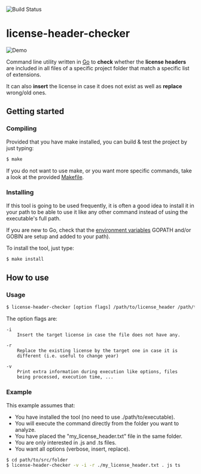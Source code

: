 ![Build Status](https://github.com/lsm-dev/license-header-checker/workflows/Go/badge.svg)

# license-header-checker

![Demo](demo/demo.gif)

Command line utility written in [Go](https://golang.org) to **check** whether the **license headers** are included in all files of a specific project folder that match a specific list of extensions.

It can also **insert** the license in case it does not exist as well as **replace** wrong/old ones.

## Getting started

### Compiling

Provided that you have make installed, you can build & test the project by just typing:
```bash
$ make
```
If you do not want to use make, or you want more specific commands, take a look at the provided [Makefile](https://github.com/lsm-dev/license-header-checker/blob/master/Makefile).

### Installing

If this tool is going to be used frequently, it is often a good idea to install it in your path to be able to use it like any other command instead of using the executable's full path.

If you are new to Go, check that the [environment variables](https://golang.org/cmd/go/#hdr-Environment_variables) GOPATH and/or GOBIN are setup and added to your path).

To install the tool, just type:

```bash
$ make install
```

## How to use

### Usage

```bash
$ license-header-checker [option flags] /path/to/license_header /path/to/src [extensions...]
```

The option flags are:

```
-i 
	Insert the target license in case the file does not have any.

-r
	Replace the existing license by the target one in case it is 
	different (i.e. useful to change year)

-v
	Print extra information during execution like options, files 
	being processed, execution time, ...
````

### Example

This example assumes that:
* You have installed the tool (no need to use ./path/to/executable).
* You will execute the command directly from the folder you want to analyze.
* You have placed the "my_license_header.txt" file in the same folder.
* You are only interested in .js and .ts files.
* You want all options (verbose, insert, replace).

```bash
$ cd path/to/src/folder
$ license-header-checker -v -i -r ./my_license_header.txt . js ts
```
